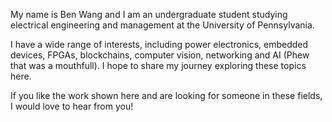 My name is Ben Wang and I am an undergraduate student studying electrical engineering and management at the University of Pennsylvania.


I have a wide range of interests, including power electronics, embedded devices, FPGAs, blockchains, computer vision, networking and AI (Phew that was a mouthfull). I hope to share my journey exploring these topics here.


If you like the work shown here and are looking for someone in these fields, I would love to hear from you!